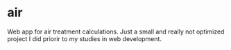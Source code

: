 # air
Web app for air treatment calculations. Just a small and really not optimized project I did priorir to my studies in web development.
